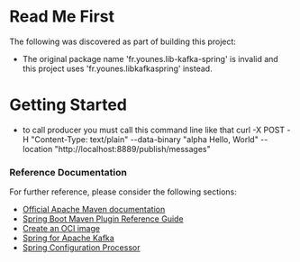 # Read Me First
The following was discovered as part of building this project:

* The original package name 'fr.younes.lib-kafka-spring' is invalid and this project uses 'fr.younes.libkafkaspring' instead.

# Getting Started
* to call producer you must call this command line like that
curl -X POST -H "Content-Type: text/plain" --data-binary "alpha Hello, World" --location "http://localhost:8889/publish/messages"

### Reference Documentation
For further reference, please consider the following sections:

* [Official Apache Maven documentation](https://maven.apache.org/guides/index.html)
* [Spring Boot Maven Plugin Reference Guide](https://docs.spring.io/spring-boot/docs/2.7.11/maven-plugin/reference/html/)
* [Create an OCI image](https://docs.spring.io/spring-boot/docs/2.7.11/maven-plugin/reference/html/#build-image)
* [Spring for Apache Kafka](https://docs.spring.io/spring-boot/docs/2.7.11/reference/htmlsingle/#messaging.kafka)
* [Spring Configuration Processor](https://docs.spring.io/spring-boot/docs/2.7.11/reference/htmlsingle/#appendix.configuration-metadata.annotation-processor)

